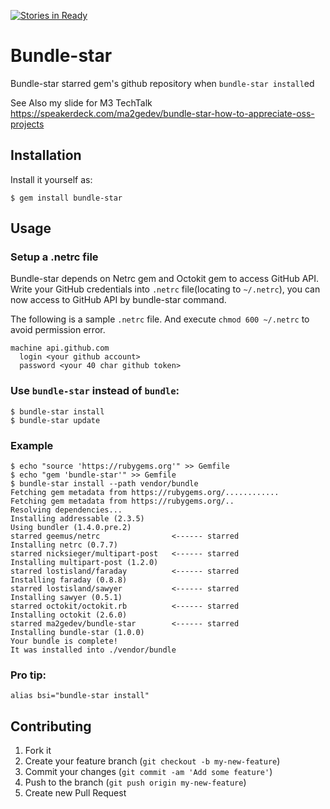 [![Stories in Ready](https://badge.waffle.io/ma2gedev/bundle-star.png?label=ready)](https://waffle.io/ma2gedev/bundle-star)  
# Bundle-star

Bundle-star starred gem's github repository when `bundle-star install`ed

See Also my slide for M3 TechTalk https://speakerdeck.com/ma2gedev/bundle-star-how-to-appreciate-oss-projects

## Installation

Install it yourself as:

    $ gem install bundle-star

## Usage

### Setup a .netrc file

Bundle-star depends on Netrc gem and Octokit gem to access GitHub API. 
Write your GitHub credentials into `.netrc` file(locating to `~/.netrc`), you can now access to GitHub API by bundle-star command.

The following is a sample `.netrc` file. And execute `chmod 600 ~/.netrc` to avoid permission error.

```
machine api.github.com
  login <your github account>
  password <your 40 char github token>
```

### Use `bundle-star` instead of `bundle`:

    $ bundle-star install
    $ bundle-star update

### Example

    $ echo "source 'https://rubygems.org'" >> Gemfile
    $ echo "gem 'bundle-star'" >> Gemfile
    $ bundle-star install --path vendor/bundle
    Fetching gem metadata from https://rubygems.org/............
    Fetching gem metadata from https://rubygems.org/..
    Resolving dependencies...
    Installing addressable (2.3.5)
    Using bundler (1.4.0.pre.2)
    starred geemus/netrc                <------ starred
    Installing netrc (0.7.7)
    starred nicksieger/multipart-post   <------ starred
    Installing multipart-post (1.2.0)
    starred lostisland/faraday          <------ starred
    Installing faraday (0.8.8)
    starred lostisland/sawyer           <------ starred
    Installing sawyer (0.5.1)
    starred octokit/octokit.rb          <------ starred
    Installing octokit (2.6.0)
    starred ma2gedev/bundle-star        <------ starred
    Installing bundle-star (1.0.0)
    Your bundle is complete!
    It was installed into ./vendor/bundle

### Pro tip:

    alias bsi="bundle-star install"

## Contributing

1. Fork it
2. Create your feature branch (`git checkout -b my-new-feature`)
3. Commit your changes (`git commit -am 'Add some feature'`)
4. Push to the branch (`git push origin my-new-feature`)
5. Create new Pull Request
